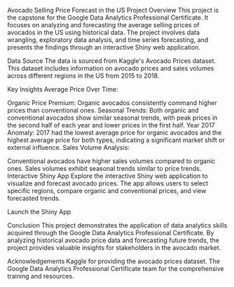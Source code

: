 Avocado Selling Price Forecast in the US
Project Overview
This project is the capstone for the Google Data Analytics Professional Certificate. It focuses on analyzing and forecasting the average selling prices of avocados in the US using historical data. The project involves data wrangling, exploratory data analysis, and time series forecasting, and presents the findings through an interactive Shiny web application.

Data Source
The data is sourced from Kaggle's Avocado Prices dataset. This dataset includes information on avocado prices and sales volumes across different regions in the US from 2015 to 2018.

Key Insights
Average Price Over Time:

Organic Price Premium: Organic avocados consistently command higher prices than conventional ones.
Seasonal Trends: Both organic and conventional avocados show similar seasonal trends, with peak prices in the second half of each year and lower prices in the first half.
Year 2017 Anomaly: 2017 had the lowest average price for organic avocados and the highest average price for both types, indicating a significant market shift or external influence.
Sales Volume Analysis:

Conventional avocados have higher sales volumes compared to organic ones.
Sales volumes exhibit seasonal trends similar to price trends.
Interactive Shiny App
Explore the interactive Shiny web application to visualize and forecast avocado prices. The app allows users to select specific regions, compare organic and conventional prices, and view forecasted trends.

Launch the Shiny App

Conclusion
This project demonstrates the application of data analytics skills acquired through the Google Data Analytics Professional Certificate. By analyzing historical avocado price data and forecasting future trends, the project provides valuable insights for stakeholders in the avocado market.

Acknowledgements
Kaggle for providing the avocado prices dataset.
The Google Data Analytics Professional Certificate team for the comprehensive training and resources.
